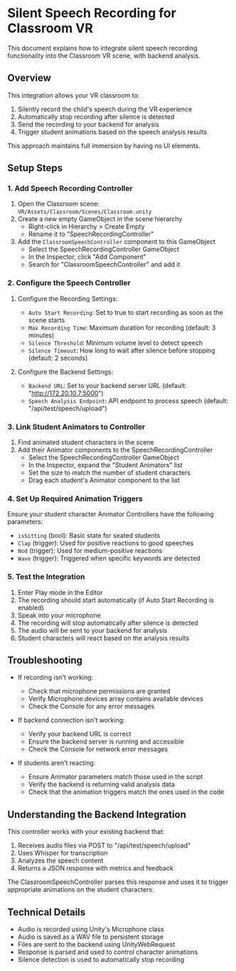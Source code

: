 # Silent Speech Recording for Classroom VR

This document explains how to integrate silent speech recording functionality into the Classroom VR scene, with backend analysis.

## Overview

This integration allows your VR classroom to:
1. Silently record the child's speech during the VR experience
2. Automatically stop recording after silence is detected
3. Send the recording to your backend for analysis
4. Trigger student animations based on the speech analysis results

This approach maintains full immersion by having no UI elements.

## Setup Steps

### 1. Add Speech Recording Controller

1. Open the Classroom scene: `VR/Assets/Classroom/Scenes/Classroom.unity`
2. Create a new empty GameObject in the scene hierarchy
   - Right-click in Hierarchy > Create Empty
   - Rename it to "SpeechRecordingController"
3. Add the `ClassroomSpeechController` component to this GameObject
   - Select the SpeechRecordingController GameObject
   - In the Inspector, click "Add Component"
   - Search for "ClassroomSpeechController" and add it

### 2. Configure the Speech Controller

1. Configure the Recording Settings:
   - `Auto Start Recording`: Set to true to start recording as soon as the scene starts
   - `Max Recording Time`: Maximum duration for recording (default: 3 minutes)
   - `Silence Threshold`: Minimum volume level to detect speech
   - `Silence Timeout`: How long to wait after silence before stopping (default: 2 seconds)

2. Configure the Backend Settings:
   - `Backend URL`: Set to your backend server URL (default: "http://172.20.10.7:5000")
   - `Speech Analysis Endpoint`: API endpoint to process speech (default: "/api/test/speech/upload")

### 3. Link Student Animators to Controller

1. Find animated student characters in the scene
2. Add their Animator components to the SpeechRecordingController
   - Select the SpeechRecordingController GameObject
   - In the Inspector, expand the "Student Animators" list
   - Set the size to match the number of student characters
   - Drag each student's Animator component to the list

### 4. Set Up Required Animation Triggers

Ensure your student character Animator Controllers have the following parameters:
- `isSitting` (bool): Basic state for seated students
- `Clap` (trigger): Used for positive reactions to good speeches
- `Nod` (trigger): Used for medium-positive reactions
- `Wave` (trigger): Triggered when specific keywords are detected

### 5. Test the Integration

1. Enter Play mode in the Editor
2. The recording should start automatically (if Auto Start Recording is enabled)
3. Speak into your microphone
4. The recording will stop automatically after silence is detected
5. The audio will be sent to your backend for analysis
6. Student characters will react based on the analysis results

## Troubleshooting

- If recording isn't working:
  - Check that microphone permissions are granted
  - Verify Microphone.devices array contains available devices
  - Check the Console for any error messages

- If backend connection isn't working:
  - Verify your backend URL is correct
  - Ensure the backend server is running and accessible
  - Check the Console for network error messages

- If students aren't reacting:
  - Ensure Animator parameters match those used in the script
  - Verify the backend is returning valid analysis data
  - Check that the animation triggers match the ones used in the code

## Understanding the Backend Integration

This controller works with your existing backend that:
1. Receives audio files via POST to "/api/test/speech/upload"
2. Uses Whisper for transcription
3. Analyzes the speech content 
4. Returns a JSON response with metrics and feedback

The ClassroomSpeechController parses this response and uses it to trigger appropriate animations on the student characters.

## Technical Details

- Audio is recorded using Unity's Microphone class
- Audio is saved as a WAV file to persistent storage
- Files are sent to the backend using UnityWebRequest
- Response is parsed and used to control character animations
- Silence detection is used to automatically stop recording